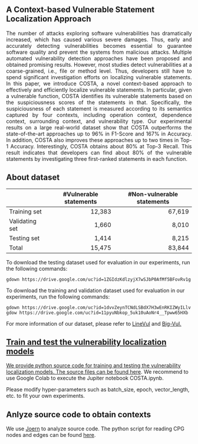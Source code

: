 ## A Context-based Vulnerable Statement Localization Approach

<p align="justify">
The number of attacks exploring software vulnerabilities has dramatically increased, which has caused various severe damages. Thus, early and accurately detecting vulnerabilities becomes essential to guarantee software quality and prevent the systems from malicious attacks. Multiple automated vulnerability detection approaches have been proposed and obtained promising results. However, most studies detect vulnerabilities at a coarse-grained, i.e., file or method level. Thus, developers still have to spend significant investigation efforts on localizing vulnerable statements. In this paper, we introduce COSTA, a novel context-based approach to effectively and efficiently localize vulnerable statements. In particular, given a vulnerable function, COSTA identifies its vulnerable statements based on the suspiciousness scores of the statements in that. Specifically, the suspiciousness of each statement is measured according to its semantics captured by four contexts, including operation context, dependence context, surrounding context, and vulnerability type. Our experimental results on a large real-world dataset show that COSTA outperforms the state-of-the-art approaches up to 96% in F1-Score and 167% in Accuracy. In addition, COSTA also improves these approaches up to two times in Top-1 Accuracy. Interestingly, COSTA obtains about 80% at Top-3 Recall. This result indicates that developers can find about 80% of the vulnerable statements by investigating three first-ranked statements in each function.
</p>


## About dataset
<table>
  <thead>
  <tr>
    <th></th>
    <th>#Vulnerable statements</th>
    <th>#Non-vulnerable statements</th>
  </tr>
</thead>
 <tbody>
   <tr>
   <td>Training set</td>
   <td align="right">12,383</td>
   <td align="right">67,619</td>
   </tr>
   
   <tr>
   <td>Validating set</td>
   <td align="right">1,660</td>
   <td align="right">8,010</td>
   </tr>
   
   <tr>
   <td>Testing set</td>
   <td align="right">1,414</td>
   <td align="right">8,215</td>
   </tr>
  
   <tr>
   <td>Total</td>
   <td align="right">15,475</td>
   <td align="right">83,844</td>
   </tr>
</tbody>
</table>
  
  


To download the testing dataset used for evaluation in our experiments, run the following commands:

```
gdown https://drive.google.com/uc?id=1ZGIdzKdlzyjX7wSJbP0AfMf5BFovRv1g
```

To download the training and validation dataset used for evaluation in our experiments, run the following commands:

```
gdown https://drive.google.com/uc?id=1dvvZeynTCNdLSBdX7H3wEnRKIZWyILlv
gdow https://drive.google.com/uc?id=11pyuNbkop_5uk10uAoNr4__Tpww65HXb
```

For more information of our dataset, please refer to <a href="https://ieeexplore.ieee.org/document/9796256">LineVul</a> and <a href="https://dl.acm.org/doi/abs/10.1145/3379597.3387501"> Big-Vul.

## Train and test the vulnerability localization models

We provide python source code for training and testing the vulnerability localization models. The source files can be found <a href="https://github.com/ttrangnguyen/COSTA/tree/main/Models">here</a>.
We recommend to use Google Colab to execute the Jupiter notebook COSTA.ipynb.

Please modify hyper-parameters such as batch_size, epoch, vector_length, etc. to fit your own experiments.

## Anlyze source code to obtain contexts
We use <a href="https://github.com/joernio/joern">Joern</a> to analyze source code. The python script for reading CPG nodes and edges can be found <a href="https://github.com/ttrangnguyen/COSTA/blob/main/Joern/joern_script.py">here</a>. 
  



